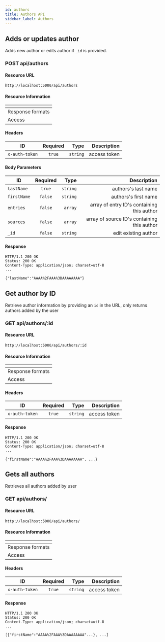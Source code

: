 ```yaml
---
id: authors
title: Authors API
sidebar_label: Authors
---
```


## Adds or updates author

Adds new author or edits author if `_id` is provided.

### POST api/authors

#### Resource URL

```
http://localhost:5000/api/authors
```

#### Resource Information

| []()             |
| ---------------- |
| Response formats | JSON |
| Access           | Private |

#### Headers

| ID             | Required |     Type |  Description |
| -------------- | :------: | -------: | -----------: |
| `x-auth-token` |  `true`  | `string` | access token |

#### Body Parameters

| ID          | Required |     Type |                                 Description |
| ----------- | :------: | -------: | ------------------------------------------: |
| `lastName`  |  `true`  | `string` |                         authors's last name |
| `firstName` | `false`  | `string` |                        authors's first name |
| `entries`   | `false`  |  `array` |  array of entry ID's containing this author |
| `sources`   | `false`  |  `array` | array of source ID's containing this author |
| `_id`       | `false`  | `string` |                        edit existing author |

#### Response

    HTTP/1.1 200 OK
    Status: 200 OK
    Content-Type: application/json; charset=utf-8
    ...

    {"lastName":"AAAA%2FAAA%3DAAAAAAAA"}

## Get author by ID

Retrieve author information by providing an `id` in the URL, only returns authors added by the user

### GET api/authors/:id

#### Resource URL

```
http://localhost:5000/api/authors/:id
```

#### Resource Information

| []()             |
| ---------------- |
| Response formats | JSON |
| Access           | Private |

#### Headers

| ID             | Required |     Type |  Description |
| -------------- | :------: | -------: | -----------: |
| `x-auth-token` |  `true`  | `string` | access token |

#### Response

    HTTP/1.1 200 OK
    Status: 200 OK
    Content-Type: application/json; charset=utf-8
    ...

    {"firstName":"AAAA%2FAAA%3DAAAAAAAA", ...}

## Gets all authors

Retrieves all authors added by user

### GET api/authors/

#### Resource URL

```
http://localhost:5000/api/authors/
```

#### Resource Information

| []()             |
| ---------------- |
| Response formats | JSON |
| Access           | Private |

#### Headers

| ID             | Required |     Type |  Description |
| -------------- | :------: | -------: | -----------: |
| `x-auth-token` |  `true`  | `string` | access token |

#### Response

    HTTP/1.1 200 OK
    Status: 200 OK
    Content-Type: application/json; charset=utf-8
    ...

    [{"firstName":"AAAA%2FAAA%3DAAAAAAAA"...}, ...]

